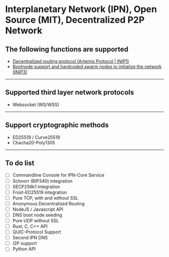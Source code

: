 # Interplanetary Network (IPN), Open Source (MIT), Decentralized P2P Network

## The following functions are supported
- [Decentralized routing protocol (Artemis Protocol | INIP1)](https://github.com/fluffelpuff/ipncore/blob/main/inips/inip_0001_de.mediawiki)
- [Bootnode support and hardcoded swarm nodes to initialize the network (INIP3)](https://github.com/user/repo/blob/branch/other_file.md)
---


## Supported third layer network protocols
- Websocket (WS/WSS)
---


## Support cryptographic methods
- ED25519 / Curve25519
- Chacha20-Poly1305
---


## To do list
- [ ] Commandline Console for IPN-Core Service
- [ ] Schnorr (BIP340) integration
- [ ] SECP256k1 integration
- [ ] Frost-ED25519 integration
- [ ] Pure TCP, with and without SSL
- [ ] Anonymous Decentralized Routing
- [ ] NodeJS / Javascript API
- [ ] DNS boot node seeding
- [ ] Pure UDP without SSL
- [ ] Rust, C, C++ API
- [ ] QUIC-Protocol Support
- [ ] Second IPN DNS
- [ ] I2P support
- [ ] Python API
